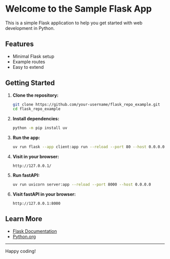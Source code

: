 # Welcome to the Sample Flask App

This is a simple Flask application to help you get started with web development in Python.

## Features

- Minimal Flask setup
- Example routes
- Easy to extend

## Getting Started

1. **Clone the repository:**
    ```bash
    git clone https://github.com/your-username/flask_repo_example.git
    cd flask_repo_example
    ```

2. **Install dependencies:**
    ```bash
    python -m pip install uv
    ```

3. **Run the app:**
    ```bash
    uv run flask --app client:app run --reload --port 80 --host 0.0.0.0
    ```

4. **Visit in your browser:**
    ```
    http://127.0.0.1/
    ```

5. **Run fastAPI:**
    ```bash
    uv run uvicorn server:app --reload --port 8000 --host 0.0.0.0
    ```

6. **Visit fastAPI in your browser:**
    ```
    http://127.0.0.1:8000
    ```

## Learn More

- [Flask Documentation](https://flask.palletsprojects.com/)
- [Python.org](https://www.python.org/)

---

Happy coding!
